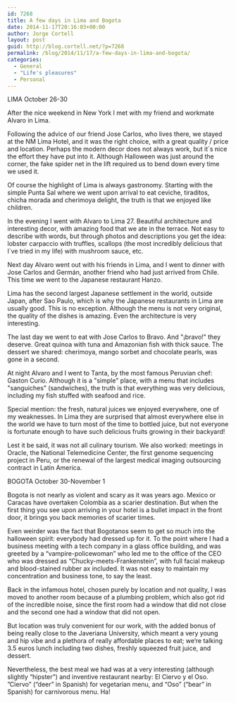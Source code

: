 ```yaml
---
id: 7268
title: A few days in Lima and Bogota
date: 2014-11-17T20:16:03+00:00
author: Jorge Cortell
layout: post
guid: http://blog.cortell.net/?p=7268
permalink: /blog/2014/11/17/a-few-days-in-lima-and-bogota/
categories:
  - General
  - "Life's pleasures"
  - Personal
---
```

LIMA October 26-30

After the nice weekend in New York I met with my friend and workmate Alvaro in Lima.

Following the advice of our friend Jose Carlos, who lives there, we stayed at the NM Lima Hotel, and it was the right choice, with a great quality / price and location. Perhaps the modern decor does not always work, but it`s nice the effort they have put into it. Although Halloween was just around the corner, the fake spider net in the lift required us to bend down every time we used it.

Of course the highlight of Lima is always gastronomy. Starting with the simple Punta Sal where we went upon arrival to eat ceviche, tiraditos, chicha morada and cherimoya delight, the truth is that we enjoyed like children.

In the evening I went with Alvaro to Lima 27. Beautiful architecture and interesting decor, with amazing food that we ate in the terrace. Not easy to describe with words, but through photos and descriptions you get the idea: lobster carpaccio with truffles, scallops (the most incredibly delicious that I`ve tried in my life) with mushroom sauce, etc.

Next day Alvaro went out with his friends in Lima, and I went to dinner with Jose Carlos and Germán, another friend who had just arrived from Chile. This time we went to the Japanese restaurant Hanzo.

Lima has the second largest Japanese settlement in the world, outside Japan, after Sao Paulo, which is why the Japanese restaurants in Lima are usually good. This is no exception. Although the menu is not very original, the quality of the dishes is amazing. Even the architecture is very interesting.

The last day we went to eat with Jose Carlos to Bravo. And "¡bravo!" they deserve. Great quinoa with tuna and Amazonian fish with thick sauce. The dessert we shared: cherimoya, mango sorbet and chocolate pearls, was gone in a second.

At night Alvaro and I went to Tanta, by the most famous Peruvian chef: Gaston Curio. Although it is a "simple" place, with a menu that includes "sanguiches" (sandwiches), the truth is that everything was very delicious, including my fish stuffed with seafood and rice.

Special mention: the fresh, natural juices we enjoyed everywhere, one of my weaknesses. In Lima they are surprised that almost everywhere else in the world we have to turn most of the time to bottled juice, but not everyone is fortunate enough to have such delicious fruits growing in their backyard!

Lest it be said, it was not all culinary tourism. We also worked: meetings in Oracle, the National Telemedicine Center, the first genome sequencing project in Peru, or the renewal of the largest medical imaging outsourcing contract in Latin America.

BOGOTA October 30-November 1

Bogota is not nearly as violent and scary as it was years ago. Mexico or Caracas have overtaken Colombia as a scarier destination. But when the first thing you see upon arriving in your hotel is a bullet impact in the front door, it brings you back memories of scarier times.

Even weirder was the fact that Bogotanos seem to get so much into the halloween spirit: everybody had dressed up for it. To the point where I had a business meeting with a tech company in a glass office building, and was greeted by a “vampire-policewoman” who led me to the office of the CEO who was dressed as “Chucky-meets-Frankenstein”, with full facial makeup and blood-stained rubber ax included. It was not easy to maintain my concentration and business tone, to say the least.

Back in the infamous hotel, chosen purely by location and not quality, I was moved to another room because of a plumbing problem, which also got rid of the incredible noise, since the first room had a window that did not close and the second one had a window that did not open.

But location was truly convenient for our work, with the added bonus of being really close to the Javeriana University, which meant a very young and hip vibe and a plethora of really affordable places to eat; we’re talking 3.5 euros lunch including two dishes, freshly squeezed fruit juice, and dessert.

Nevertheless, the best meal we had was at a very interesting (although slightly “hipster”) and inventive restaurant nearby: El Ciervo y el Oso. ”Ciervo” (“deer” in Spanish) for vegetarian menu, and “Oso” (“bear” in Spanish) for carnivorous menu. Ha!